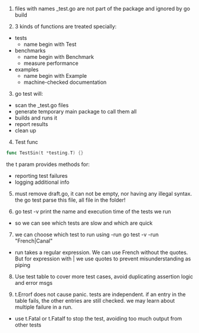 1. files with names _test.go are not part of the package and ignored by go build

2. 3 kinds of functions are treated specially:
  - tests
    - name begin with Test
  - benchmarks
    - name begin with Benchmark
    - measure performance
  - examples
    - name begin with Example
    - machine-checked documentation

3. go test will:
  - scan the _test.go files
  - generate temporary main package to call them all
  - builds and runs it
  - report results
  - clean up

4. Test func
```go
func TestSin(t *testing.T) {}
```
the t param provides methods for:
  - reporting test failures
  - logging additional info

5. must remove draft.go, it can not be empty, nor having any illegal syntax. the go test parse this file, all file in the folder!

6. go test -v print the name and execution time of the tests we run
- so we can see which tests are slow and which are quick

7. we can choose which test to run using -run
go test -v -run "French|Canal"
- run takes a regular expression. We can use French without the quotes. But for expression with | we use quotes to prevent misunderstanding as piping

8. Use test table to cover more test cases, avoid duplicating assertion logic and error msgs

9. t.Errorf does not cause panic. tests are independent. if an entry in the table fails, the other entries are still checked. we may learn about multiple failure in a run.

- use t.Fatal or t.Fatalf to stop the test, avoiding too much output from other tests